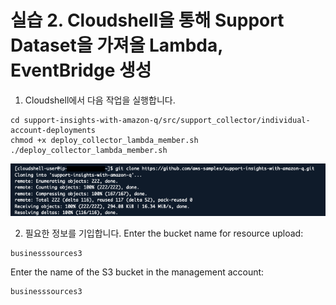 # 실습 2. Cloudshell을 통해 Support Dataset을 가져올 Lambda, EventBridge 생성

1. Cloudshell에서 다음 작업을 실행합니다.
~~~
cd support-insights-with-amazon-q/src/support_collector/individual-account-deployments
chmod +x deploy_collector_lambda_member.sh
./deploy_collector_lambda_member.sh
~~~
<img src="images/11_GitClone_CF.png">


2. 필요한 정보를 기입합니다.
Enter the bucket name for resource upload:
~~~
businesssources3
~~~

Enter the name of the S3 bucket in the management account:
~~~
businesssources3
~~~
